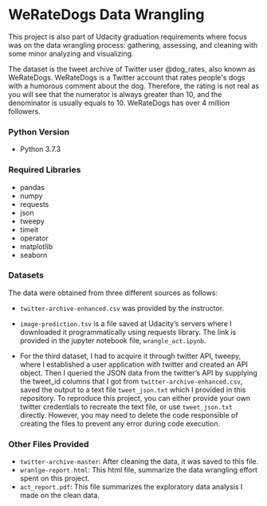 # WeRateDogs Data Wrangling
This project is also part of Udacity graduation requirements where focus was on the data wrangling process: gathering, assessing, and cleaning with some minor analyzing and visualizing.

The dataset is the tweet archive of Twitter user @dog_rates, also known as WeRateDogs. WeRateDogs is a Twitter account that rates people's dogs with a humorous comment about the dog. Therefore, the rating is not real as you will see that the numerator is always greater than 10, and the denominator is usually equals to 10.  WeRateDogs has over 4 million followers.

### Python Version
- Python 3.7.3

### Required Libraries
- pandas
- numpy
- requests
- json
- tweepy
- timeit
- operator
- matplotlib
- seaborn

### Datasets
The data were obtained from three different sources as follows:
- `twitter-archive-enhanced.csv` was provided by the instructor.

- `image-prediction.tsv` is a file saved at Udacity’s servers where I downloaded it programmatically using requests library. The link is provided in the jupyter notebook file, `wrangle_act.ipynb`.

- For the third dataset, I had to acquire it through twitter API, tweepy, where I established a user application with twitter and created an API object. Then I queried the JSON data from the twitter’s API by supplying the tweet_id columns that I got from `twitter-archive-enhanced.csv`, saved the output to a text file `tweet_json.txt` which I provided in this repository. To reproduce this project, you can either provide your own twitter credentials to recreate the text file, or use `tweet_json.txt` directly. However, you may need to delete the code responsible of creating the files to prevent any error during code execution. 

### Other Files Provided
- `twitter-archive-master`: After cleaning the data, it was saved to this file.
- `wranlge-report.html`: This html file, summarize the data wrangling effort spent on this project.
- `act_report.pdf`: This file summarizes the exploratory data analysis I made on the clean data.
